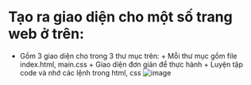 # Tạo ra giao diện cho một số trang web ở trên:
- Gồm 3 giao diện cho trong 3 thư mục trên: 
        + Mỗi thư mục gồm file index.html, main.css
        + Giao diện đơn giản để thực hành
        + Luyện tập code và nhớ các lệnh trong html, css
![image](https://user-images.githubusercontent.com/92636328/179945984-c4df95b7-53b2-4451-864e-4532a5c81f7e.png)

